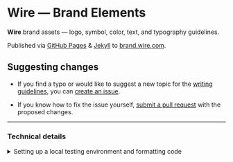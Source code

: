 # Wire — Brand Elements

**Wire** brand assets — logo, symbol, color, text, and typography guidelines.

Published via [GitHub Pages][1] & [Jekyll][2] to [brand.wire.com][3].

## Suggesting changes

* If you find a typo or would like to suggest a new topic for the [writing guidelines][4], you can [create an issue][5].

* If you know how to fix the issue yourself, [submit a pull request][6] with the proposed changes.

---

### Technical details

<details>
<summary>Setting up a local testing environment and formatting code</summary>

## Setting up a local testing environment

The `brand` microsite can be set up to run locally on your computer so you can preview your changes before submitting a pull request.

The instructions below assume you're on a Mac with [Homebrew][7] installed.

1.  Install the latest Ruby version via Homebrew:

    ```sh
    brew install ruby
    ```

2.  Install [Bundler][8]:

    ```sh
    gem install bundler
    ```

3.  Install the GitHub Pages gem and bundled dependencies:

    ```sh
    bundle install
    ```

4.  Run [Jekyll][9]:

    ```sh
    bundle exec jekyll serve
    ```

This runs the site locally, so you can view your local clone of the `brand` microsite at [http://127.0.0.1:4000/][10].

At this stage, what you see there should be identical to the production version of the site at [brand.wire.com][3].

**Note:** For more details, see [Setting up your GitHub Pages site locally with Jekyll][11].

## Formatting code with Prettier

The `brand` microsite uses [Prettier][12] to automatically format code and enforce consistency across the project.

The [prettier-setup][13] installs Prettier and various dependencies, configures formatting rules and sets up commit hooks to ensure files are formatted correctly before commiting.

1.  Install the [yarn][14] JavaScript package manager via Homebrew:

    ```sh
    brew install yarn
    ```

2.  Run `yarn` to install Prettier and dependencies:

    ```sh
    yarn
    ```

Now when you edit any of the JSON, Markdown or Sass files in the project, they will be automatically reformatted when you stage your changes in Git.

**Tip:** You can also run Prettier manually via the `yarn fix` command to verify the results before committing.

</details>

[1]: https://pages.github.com
[2]: https://jekyllrb.com
[3]: https://brand.wire.com
[4]: https://brand.wire.com/text/
[5]: https://github.com/wireapp/brand/issues/new
[6]: https://help.github.com/articles/using-pull-requests/
[7]: http://brew.sh
[8]: http://bundler.io
[9]: http://jekyllrb.com
[10]: http://127.0.0.1:4000/
[11]: https://help.github.com/articles/setting-up-your-github-pages-site-locally-with-jekyll/
[12]: https://prettier.io
[13]: https://github.com/lipis/prettier-setup
[14]: https://yarnpkg.com
